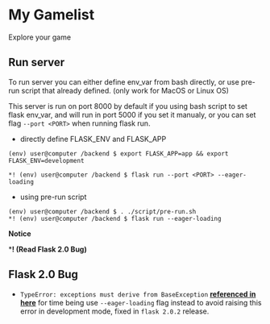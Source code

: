 # My Gamelist

Explore your game

## Run server

To run server you can either define env_var from bash directly, or use pre-run script that already defined.
(only work for MacOS or Linux OS)

This server is run on port 8000 by default if you using bash script to set flask env_var, and will run in port 5000 if you set it manualy, or you can set flag `--port <PORT>` when running flask run.


- directly define FLASK_ENV and FLASK_APP

```
(env) user@computer /backend $ export FLASK_APP=app && export FLASK_ENV=development

*! (env) user@computer /backend $ flask run --port <PORT> --eager-loading
```

- using pre-run script
```
(env) user@computer /backend $ . ./script/pre-run.sh
*! (env) user@computer /backend $ flask run --eager-loading
```

**Notice**


***! (Read Flask 2.0 Bug)**


## Flask 2.0 Bug

- `TypeError: exceptions must derive from BaseException` [**referenced in here**](https://stackoverflow.com/a/68712238) for time being use `--eager-loading` flag instead to avoid raising this error in development mode, fixed in `flask 2.0.2` release.